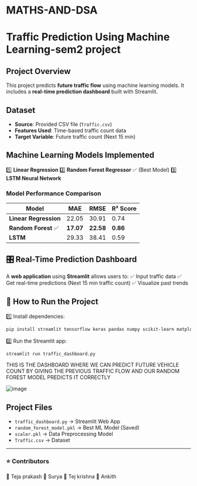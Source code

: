 # MATHS-AND-DSA

# Traffic Prediction Using Machine Learning-sem2 project

## Project Overview

This project predicts **future traffic flow** using machine learning models. It includes a **real-time prediction dashboard** built with Streamlit.

## Dataset

- **Source**: Provided CSV file (`Traffic.csv`)
- **Features Used**: Time-based traffic count data
- **Target Variable**: Future traffic count (Next 15 min)

## Machine Learning Models Implemented

1️⃣ **Linear Regression**
2️⃣ **Random Forest Regressor** ✅ (Best Model)
3️⃣ **LSTM Neural Network**

### **Model Performance Comparison**

| Model                 | MAE       | RMSE      | R² Score |
| --------------------- | --------- | --------- | -------- |
| **Linear Regression** | 22.05     | 30.91     | 0.74     |
| **Random Forest** ✅  | **17.07** | **22.58** | **0.86** |
| **LSTM**              | 29.33     | 38.41     | 0.59     |

## 🎛️ Real-Time Prediction Dashboard

A **web application** using **Streamlit** allows users to:
✅ Input traffic data
✅ Get real-time predictions (Next 15 min traffic count)
✅ Visualize past trends

## 🚀 How to Run the Project

1️⃣ Install dependencies:

```bash
pip install streamlit tensorflow keras pandas numpy scikit-learn matplotlib seaborn
```

2️⃣ Run the Streamlit app:

```bash
streamlit run traffic_dashboard.py
```

THIS IS THE DASHBOARD WHERE WE CAN PREDICT FUTURE VEHICLE COUNT BY GIVING THE PREVIOUS TRAFFIC FLOW AND OUR RANDOM FOREST MODEL PREDICTS IT CORRECTLY

![image](https://github.com/user-attachments/assets/08282396-c828-445b-ad50-cb8b7d303c84)

## Project Files

- `traffic_dashboard.py` → Streamlit Web App
- `random_forest_model.pkl` → Best ML Model (Saved)
- `scaler.pkl` → Data Preprocessing Model
- `Traffic.csv` → Dataset

---

### ⭐ **Contributors**

📌 Teja prakash
📌 Surya
📌 Tej krishna
📌 Ankith
